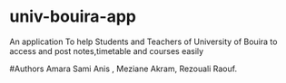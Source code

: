 # univ-bouira-app
An application To help Students and Teachers of University of Bouira to access and post notes,timetable and courses easily

#Authors
Amara Sami Anis , Meziane Akram, Rezouali Raouf.
